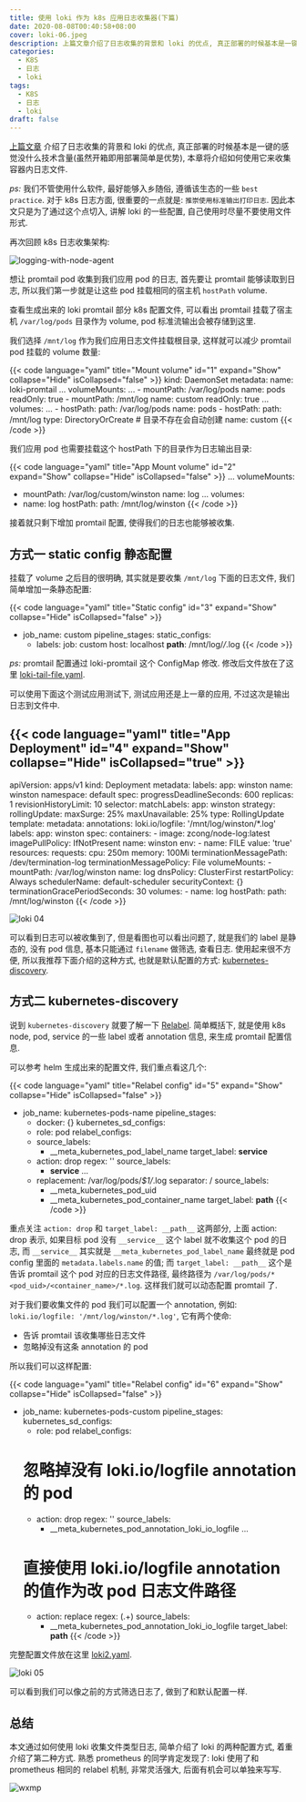 ```yaml
---
title: 使用 loki 作为 k8s 应用日志收集器(下篇)
date: 2020-08-08T00:40:58+08:00
cover: loki-06.jpeg
description: 上篇文章介绍了日志收集的背景和 loki 的优点, 真正部署的时候基本是一键的(开箱即用部署简单确实是优势)感觉没什么技术含量, 本章将介绍如何使用它来收集容器内日志文件.
categories:
  - K8S
  - 日志
  - loki
tags:
  - K8S
  - 日志
  - loki
draft: false
---
```


[上篇文章](/post/2020-07-27-use_loki_as_k8s_log_collector) 介绍了日志收集的背景和 loki 的优点, 真正部署的时候基本是一键的感觉没什么技术含量(虽然开箱即用部署简单是优势), 本章将介绍如何使用它来收集容器内日志文件.

<!--more-->

_ps:_ 我们不管使用什么软件, 最好能够入乡随俗, 遵循该生态的一些 `best practice`. 对于 k8s 日志方面, 很重要的一点就是: `推崇使用标准输出打印日志`. 因此本文只是为了通过这个点切入, 讲解 loki 的一些配置, 自己使用时尽量不要使用文件形式.

再次回顾 k8s 日志收集架构:

![logging-with-node-agent](/logging-with-node-agent.png)

想让 promtail pod 收集到我们应用 pod 的日志, 首先要让 promtail 能够读取到日志, 所以我们第一步就是让这些 pod 挂载相同的宿主机 `hostPath` volume.

查看生成出来的 loki promtail 部分 k8s 配置文件, 可以看出 promtail 挂载了宿主机 `/var/log/pods` 目录作为 volume, pod 标准流输出会被存储到这里.

我们选择 `/mnt/log` 作为我们应用日志文件挂载根目录, 这样就可以减少 promtail pod 挂载的 volume 数量:

<!-- prettier-ignore-start -->
{{< code language="yaml" title="Mount volume" id="1" expand="Show" collapse="Hide" isCollapsed="false" >}}
kind: DaemonSet
metadata:
  name: loki-promtail
  ...
  volumeMounts:
    ...
    - mountPath: /var/log/pods
      name: pods
      readOnly: true
    - mountPath: /mnt/log
      name: custom
      readOnly: true
  ...
  volumes:
    ...
    - hostPath:
        path: /var/log/pods
      name: pods
    - hostPath:
        path: /mnt/log
        type: DirectoryOrCreate # 目录不存在会自动创建
      name: custom
{{< /code >}}
<!-- prettier-ignore-end -->

我们应用 pod 也需要挂载这个 hostPath 下的目录作为日志输出目录:

<!-- prettier-ignore-start -->
{{< code language="yaml" title="App Mount volume" id="2" expand="Show" collapse="Hide" isCollapsed="false" >}}
...
volumeMounts:
  - mountPath: /var/log/custom/winston
    name: log
...
volumes:
  - name: log
    hostPath:
        path: /mnt/log/winston
{{< /code >}}
<!-- prettier-ignore-end -->

接着就只剩下增加 promtail 配置, 使得我们的日志也能够被收集.

## 方式一 static config 静态配置

挂载了 volume 之后目的很明确, 其实就是要收集 `/mnt/log` 下面的日志文件, 我们简单增加一条静态配置:

<!-- prettier-ignore-start -->
{{< code language="yaml" title="Static config" id="3" expand="Show" collapse="Hide" isCollapsed="false" >}}
- job_name: custom
  pipeline_stages:
  static_configs:
  - labels:
      job: custom
      host: localhost
      __path__: /mnt/log/*/*.log
{{< /code >}}
<!-- prettier-ignore-end -->

_ps:_ promtail 配置通过 loki-promtail 这个 ConfigMap 修改. 修改后文件放在了这里 [loki-tail-file.yaml](https://gist.githubusercontent.com/zcong1993/2ed197b97a3286dd958e4c8cfd81e5ea/raw/8604910e8b6f56ff3ad13204db133420ffe01c8e/loki-tail-file.yaml).

可以使用下面这个测试应用测试下, 测试应用还是上一章的应用, 不过这次是输出日志到文件中.

<!-- prettier-ignore-start -->
{{< code language="yaml" title="App Deployment" id="4" expand="Show" collapse="Hide" isCollapsed="true" >}}
---
apiVersion: apps/v1
kind: Deployment
metadata:
  labels:
    app: winston
  name: winston
  namespace: default
spec:
  progressDeadlineSeconds: 600
  replicas: 1
  revisionHistoryLimit: 10
  selector:
    matchLabels:
      app: winston
  strategy:
    rollingUpdate:
      maxSurge: 25%
      maxUnavailable: 25%
    type: RollingUpdate
  template:
    metadata:
      annotations:
        loki.io/logfile: '/mnt/log/winston/*.log'
      labels:
        app: winston
    spec:
      containers:
        - image: zcong/node-log:latest
          imagePullPolicy: IfNotPresent
          name: winston
          env:
            - name: FILE
              value: 'true'
          resources:
            requests:
              cpu: 250m
              memory: 100Mi
          terminationMessagePath: /dev/termination-log
          terminationMessagePolicy: File
          volumeMounts:
            - mountPath: /var/log/winston
              name: log
      dnsPolicy: ClusterFirst
      restartPolicy: Always
      schedulerName: default-scheduler
      securityContext: {}
      terminationGracePeriodSeconds: 30
      volumes:
        - name: log
          hostPath:
              path: /mnt/log/winston
{{< /code >}}
<!-- prettier-ignore-end -->

![loki 04](/loki-04.png)

可以看到日志可以被收集到了, 但是看图也可以看出问题了, 就是我们的 label 是静态的, 没有 pod 信息, 基本只能通过 `filename` 做筛选, 查看日志. 使用起来很不方便, 所以我推荐下面介绍的这种方式, 也就是默认配置的方式: [kubernetes-discovery](https://github.com/grafana/loki/blob/master/docs/sources/clients/promtail/scraping.md#kubernetes-discovery).

## 方式二 kubernetes-discovery

说到 `kubernetes-discovery` 就要了解一下 [Relabel](https://github.com/grafana/loki/blob/master/docs/sources/clients/promtail/scraping.md#relabeling). 简单概括下, 就是使用 k8s node, pod, service 的一些 label 或者 annotation 信息, 来生成 promtail 配置信息.

可以参考 helm 生成出来的配置文件, 我们重点看这几个:

<!-- prettier-ignore-start -->
{{< code language="yaml" title="Relabel config" id="5" expand="Show" collapse="Hide" isCollapsed="false" >}}
- job_name: kubernetes-pods-name
  pipeline_stages:
    - docker: {}
  kubernetes_sd_configs:
  - role: pod
  relabel_configs:
  - source_labels:
    - __meta_kubernetes_pod_label_name
    target_label: __service__
  - action: drop
    regex: ''
    source_labels:
    - __service__
  ...
  - replacement: /var/log/pods/*$1/*.log
    separator: /
    source_labels:
    - __meta_kubernetes_pod_uid
    - __meta_kubernetes_pod_container_name
    target_label: __path__
{{< /code >}}
<!-- prettier-ignore-end -->

重点关注 `action: drop` 和 `target_label: __path__` 这两部分, 上面 action: drop 表示, 如果目标 pod 没有 `__service__` 这个 label 就不收集这个 pod 的日志, 而 `__service__` 其实就是 `__meta_kubernetes_pod_label_name` 最终就是 pod config 里面的 `metadata.labels.name` 的值; 而 `target_label: __path__` 这个是告诉 promtail 这个 pod 对应的日志文件路径, 最终路径为 `/var/log/pods/*<pod_uid>/<container_name>/*.log`. 这样我们就可以动态配置 promtail 了.

对于我们要收集文件的 pod 我们可以配置一个 annotation, 例如: `loki.io/logfile: '/mnt/log/winston/*.log'`, 它有两个使命:

- 告诉 promtail 该收集哪些日志文件
- 忽略掉没有这条 annotation 的 pod

所以我们可以这样配置:

<!-- prettier-ignore-start -->
{{< code language="yaml" title="Relabel config" id="6" expand="Show" collapse="Hide" isCollapsed="false" >}}
- job_name: kubernetes-pods-custom
  pipeline_stages:
  kubernetes_sd_configs:
  - role: pod
    relabel_configs:
  # 忽略掉没有 loki.io/logfile annotation 的 pod
  - action: drop
    regex: ''
    source_labels:
    - __meta_kubernetes_pod_annotation_loki_io_logfile
      ...
  # 直接使用 loki.io/logfile annotation 的值作为改 pod 日志文件路径
  - action: replace
    regex: (.+)
    source_labels:
    - __meta_kubernetes_pod_annotation_loki_io_logfile
    target_label: __path__
{{< /code >}}
<!-- prettier-ignore-end -->

完整配置文件放在这里 [loki2.yaml](https://gist.githubusercontent.com/zcong1993/2ed197b97a3286dd958e4c8cfd81e5ea/raw/2c8504b5f1e3aecf9c874c637be1d5c774c936a3/loki2.yaml).

![loki 05](/loki-05.png)

可以看到我们可以像之前的方式筛选日志了, 做到了和默认配置一样.

## 总结

本文通过如何使用 loki 收集文件类型日志, 简单介绍了 loki 的两种配置方式, 着重介绍了第二种方式. 熟悉 prometheus 的同学肯定发现了: loki 使用了和 prometheus 相同的 relabel 机制, 非常灵活强大, 后面有机会可以单独来写写.

![wxmp](/wxmp_tiny.png)
